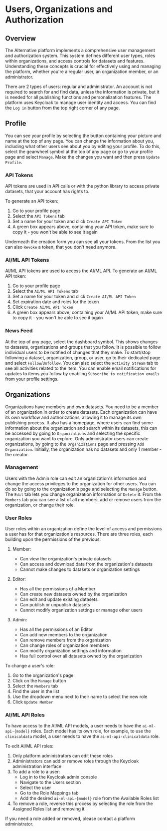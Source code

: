 # Users, Organizations and Authorization

## Overview

The Alternative platform implements a comprehensive user management and authorization system. This system defines different user types, roles within organizations, and access controls for datasets and features. Understanding these concepts is crucial for effectively using and managing the platform, whether you're a regular user, an organization member, or an administrator.

There are 2 types of users: regular and administrator. An account is not required to search for and find data, unless the information is private, but it is needed for all publishing functions and personalization features. The platform uses Keycloak to manage user identity and access. You can find the `Log in` button from the top right corner of any page.

## Profile

You can see your profile by selecting the button containing your picture and name at the top of any page. You can change the information about you, including what other users see about you by editing your profile. To do this, select the gearwheel symbol at the top of any page or go to your profile page and select `Manage`. Make the changes you want and then press `Update Profile`.

### API Tokens

API tokens are used in API calls or with the python library to access private datasets, that your account has rights to.

To generate an API token:

1. Go to your profile page
2. Select the `API Tokens` tab
3. Set a name for your token and click `Create API Token`
4. A green box appears above, containing your API token, make sure to copy it - you won't be able to see it again

Underneath the creation form you can see all your tokens. From the list you can also `Revoke` a token, that you don't need anymore.

### AI/ML API Tokens

AI/ML API tokens are used to access the AI/ML API. To generate an AI/ML API token:

1. Go to your profile page
2. Select the `AI/ML API Tokens` tab
3. Set a name for your token and click `Create AI/ML API Token`
4. Set expiration date and roles for the token
5. Click `Create AI/ML API Token`
6. A green box appears above, containing your AI/ML API token, make sure to copy it - you won't be able to see it again

### News Feed

At the top of any page, select the dashboard symbol. This shows changes to datasets, organizations and groups that you follow. It is possible to follow individual users to be notified of changes that they make. To start/stop following a dataset, organization, group, or user, go to their dedicated page and select `Follow`/`Unfollow`. You can also select the `Activity Stream` tab to see all activities related to the item. You can enable email notifications for updates to items you follow by enabling `Subscribe to notification emails` from your profile settings.

## Organizations

Organizations have members and own datasets. You need to be a member of an organization in order to create datasets. Each organization can have its own workflow and authorizations, allowing it to manage its own publishing process. It also has a homepage, where users can find some information about the organization and search within its datasets, this can be accessed by going to `Organizations` and selecting the specific organization you want to explore. Only administrator users can create organizations, by going to the `Organizations` page and pressing `Add Organization`. Initially, the organization has no datasets and only 1 member - the creator.

### Management

Users with the Admin role can edit an organization's information and change the access privileges to the organization for other users. You can do so by going to the organization's page and selecting the `Manage` button. The `Edit` tab lets you change organization information or `Delete` it. From the `Members` tab you can see a list of all members, add or remove users from the organization, or change their role.

### User Roles

User roles within an organization define the level of access and permissions a user has for that organization's resources. There are three roles, each building upon the permissions of the previous:

1. Member:
      - Can view the organization's private datasets
      - Can access and download data from the organization's datasets
      - Cannot make changes to datasets or organization settings

2. Editor:
      - Has all the permissions of a Member
      - Can create new datasets owned by the organization
      - Can edit and update existing datasets
      - Can publish or unpublish datasets
      - Cannot modify organization settings or manage other users

3. Admin:
      - Has all the permissions of an Editor
      - Can add new members to the organization
      - Can remove members from the organization
      - Can change roles of organization members
      - Can modify organization settings and information
      - Has full control over all datasets owned by the organization

To change a user's role:
1. Go to the organization's page
2. Click on the `Manage` button
3. Select the `Members` tab
4. Find the user in the list
5. Use the dropdown menu next to their name to select the new role
6. Click `Update Member`

### AI/ML API Roles

To have access to the AI/ML API models, a user needs to have the `ai-ml-api-{model}` roles. Each model has its own role, for example, to use the `clinicaldata` model, a user needs to have the `ai-ml-api-clinicaldata` role.

To edit AI/ML API roles:

1. Only platform administrators can edit these roles
2. Administrators can add or remove roles through the Keycloak administration interface
3. To add a role to a user:
   - Log in to the Keycloak admin console
   - Navigate to the Users section
   - Select the user
   - Go to the Role Mappings tab
   - Add the desired `ai-ml-api-{model}` role from the Available Roles list
4. To remove a role, reverse this process by selecting the role from the Assigned Roles list and removing it

If you need a role added or removed, please contact a platform administrator.